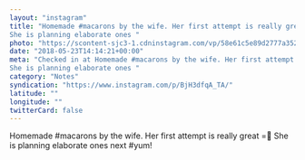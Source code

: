 ```yaml
---
layout: "instagram"
title: "Homemade #macarons by the wife. Her first attempt is really great =
She is planning elaborate ones "
photo: "https://scontent-sjc3-1.cdninstagram.com/vp/58e61c5e89d2777a3523d08fd048de2d/5B921C79/t51.2885-15/e35/32027424_183219402334653_2620640631424286720_n.jpg"
date: "2018-05-23T14:14:21+00:00"
meta: "Checked in at Homemade #macarons by the wife. Her first attempt is really great =
She is planning elaborate ones "
category: "Notes"
syndication: "https://www.instagram.com/p/BjH3dfqA_TA/"
latitude: ""
longitude: ""
twitterCard: false
---
```

Homemade #macarons by the wife. Her first attempt is really great =
She is planning elaborate ones next #yum!
